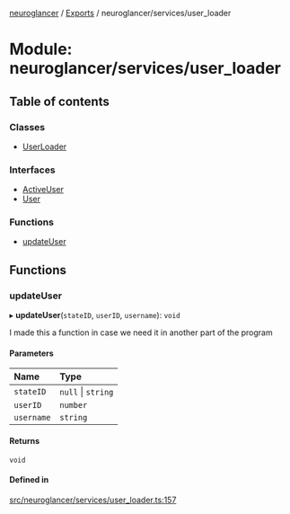 [neuroglancer](../README.md) / [Exports](../modules.md) / neuroglancer/services/user\_loader

# Module: neuroglancer/services/user\_loader

## Table of contents

### Classes

- [UserLoader](../classes/neuroglancer_services_user_loader.UserLoader.md)

### Interfaces

- [ActiveUser](../interfaces/neuroglancer_services_user_loader.ActiveUser.md)
- [User](../interfaces/neuroglancer_services_user_loader.User.md)

### Functions

- [updateUser](neuroglancer_services_user_loader.md#updateuser)

## Functions

### updateUser

▸ **updateUser**(`stateID`, `userID`, `username`): `void`

I made this a function in case we need it in another part
of the program

#### Parameters

| Name | Type |
| :------ | :------ |
| `stateID` | ``null`` \| `string` |
| `userID` | `number` |
| `username` | `string` |

#### Returns

`void`

#### Defined in

[src/neuroglancer/services/user_loader.ts:157](https://github.com/ActiveBrainAtlas2/neuroglancer/blob/034b457d/src/neuroglancer/services/user_loader.ts#L157)
